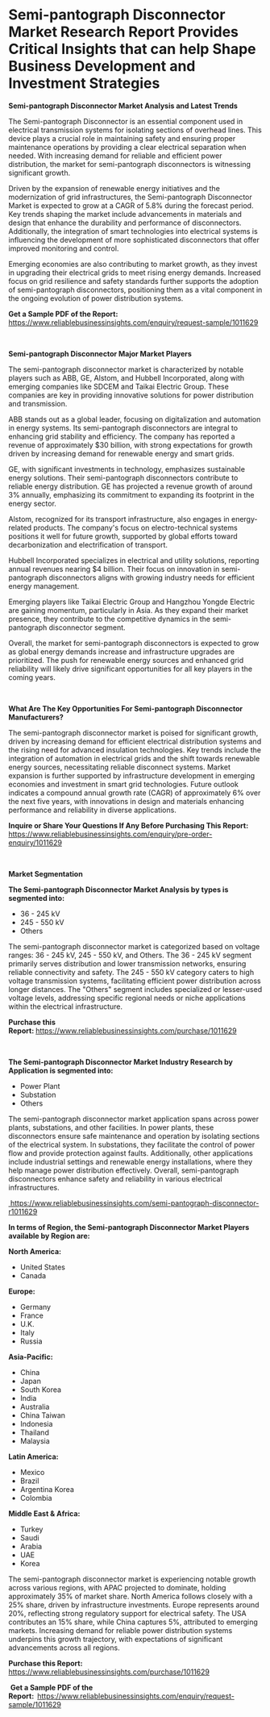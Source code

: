 <p><h1>Semi-pantograph Disconnector Market Research Report Provides Critical Insights that can help Shape Business Development and Investment Strategies</h1></p><p><strong>Semi-pantograph Disconnector Market Analysis and Latest Trends</strong></p>
<p><p>The Semi-pantograph Disconnector is an essential component used in electrical transmission systems for isolating sections of overhead lines. This device plays a crucial role in maintaining safety and ensuring proper maintenance operations by providing a clear electrical separation when needed. With increasing demand for reliable and efficient power distribution, the market for semi-pantograph disconnectors is witnessing significant growth.</p><p>Driven by the expansion of renewable energy initiatives and the modernization of grid infrastructures, the Semi-pantograph Disconnector Market is expected to grow at a CAGR of 5.8% during the forecast period. Key trends shaping the market include advancements in materials and design that enhance the durability and performance of disconnectors. Additionally, the integration of smart technologies into electrical systems is influencing the development of more sophisticated disconnectors that offer improved monitoring and control.</p><p>Emerging economies are also contributing to market growth, as they invest in upgrading their electrical grids to meet rising energy demands. Increased focus on grid resilience and safety standards further supports the adoption of semi-pantograph disconnectors, positioning them as a vital component in the ongoing evolution of power distribution systems.</p></p>
<p><strong>Get a Sample PDF of the Report:&nbsp;</strong> <a href="https://www.reliablebusinessinsights.com/enquiry/request-sample/1011629?utm_campaign=3091&utm_medium=2&utm_source=Github&utm_content=ia&utm_term=16042025&utm_id=semi-pantograph-disconnector">https://www.reliablebusinessinsights.com/enquiry/request-sample/1011629</a></p>
<p>&nbsp;</p>
<p><strong>Semi-pantograph Disconnector Major Market Players</strong></p>
<p><p>The semi-pantograph disconnector market is characterized by notable players such as ABB, GE, Alstom, and Hubbell Incorporated, along with emerging companies like SDCEM and Taikai Electric Group. These companies are key in providing innovative solutions for power distribution and transmission.</p><p>ABB stands out as a global leader, focusing on digitalization and automation in energy systems. Its semi-pantograph disconnectors are integral to enhancing grid stability and efficiency. The company has reported a revenue of approximately $30 billion, with strong expectations for growth driven by increasing demand for renewable energy and smart grids.</p><p>GE, with significant investments in technology, emphasizes sustainable energy solutions. Their semi-pantograph disconnectors contribute to reliable energy distribution. GE has projected a revenue growth of around 3% annually, emphasizing its commitment to expanding its footprint in the energy sector.</p><p>Alstom, recognized for its transport infrastructure, also engages in energy-related products. The company's focus on electro-technical systems positions it well for future growth, supported by global efforts toward decarbonization and electrification of transport.</p><p>Hubbell Incorporated specializes in electrical and utility solutions, reporting annual revenues nearing $4 billion. Their focus on innovation in semi-pantograph disconnectors aligns with growing industry needs for efficient energy management.</p><p>Emerging players like Taikai Electric Group and Hangzhou Yongde Electric are gaining momentum, particularly in Asia. As they expand their market presence, they contribute to the competitive dynamics in the semi-pantograph disconnector segment.</p><p>Overall, the market for semi-pantograph disconnectors is expected to grow as global energy demands increase and infrastructure upgrades are prioritized. The push for renewable energy sources and enhanced grid reliability will likely drive significant opportunities for all key players in the coming years.</p></p>
<p>&nbsp;</p>
<p><strong>What Are The Key Opportunities For Semi-pantograph Disconnector Manufacturers?</strong></p>
<p><p>The semi-pantograph disconnector market is poised for significant growth, driven by increasing demand for efficient electrical distribution systems and the rising need for advanced insulation technologies. Key trends include the integration of automation in electrical grids and the shift towards renewable energy sources, necessitating reliable disconnect systems. Market expansion is further supported by infrastructure development in emerging economies and investment in smart grid technologies. Future outlook indicates a compound annual growth rate (CAGR) of approximately 6% over the next five years, with innovations in design and materials enhancing performance and reliability in diverse applications.</p></p>
<p><strong>Inquire or Share Your Questions If Any Before Purchasing This Report:</strong> <a href="https://www.reliablebusinessinsights.com/enquiry/pre-order-enquiry/1011629?utm_campaign=3091&utm_medium=2&utm_source=Github&utm_content=ia&utm_term=16042025&utm_id=semi-pantograph-disconnector">https://www.reliablebusinessinsights.com/enquiry/pre-order-enquiry/1011629</a></p>
<p>&nbsp;</p>
<p><strong>Market Segmentation</strong></p>
<p><strong>The Semi-pantograph Disconnector Market Analysis by types is segmented into:</strong></p>
<p><ul><li>36 - 245 kV</li><li>245 - 550 kV</li><li>Others</li></ul></p>
<p><p>The semi-pantograph disconnector market is categorized based on voltage ranges: 36 - 245 kV, 245 - 550 kV, and Others. The 36 - 245 kV segment primarily serves distribution and lower transmission networks, ensuring reliable connectivity and safety. The 245 - 550 kV category caters to high voltage transmission systems, facilitating efficient power distribution across longer distances. The "Others" segment includes specialized or lesser-used voltage levels, addressing specific regional needs or niche applications within the electrical infrastructure.</p></p>
<p><strong>Purchase this Report:&nbsp;</strong><a href="https://www.reliablebusinessinsights.com/purchase/1011629?utm_campaign=3091&utm_medium=2&utm_source=Github&utm_content=ia&utm_term=16042025&utm_id=semi-pantograph-disconnector">https://www.reliablebusinessinsights.com/purchase/1011629</a></p>
<p>&nbsp;</p>
<p><strong>The Semi-pantograph Disconnector Market Industry Research by Application is segmented into:</strong></p>
<p><ul><li>Power Plant</li><li>Substation</li><li>Others</li></ul></p>
<p><p>The semi-pantograph disconnector market application spans across power plants, substations, and other facilities. In power plants, these disconnectors ensure safe maintenance and operation by isolating sections of the electrical system. In substations, they facilitate the control of power flow and provide protection against faults. Additionally, other applications include industrial settings and renewable energy installations, where they help manage power distribution effectively. Overall, semi-pantograph disconnectors enhance safety and reliability in various electrical infrastructures.</p></p>
<p><a href="https://www.reliablebusinessinsights.com/semi-pantograph-disconnector-r1011629?utm_campaign=3091&utm_medium=2&utm_source=Github&utm_content=ia&utm_term=16042025&utm_id=semi-pantograph-disconnector">&nbsp;https://www.reliablebusinessinsights.com/semi-pantograph-disconnector-r1011629</a></p>
<p><strong>In terms of Region, the Semi-pantograph Disconnector Market Players available by Region are:</strong></p>
<p>
    <p> <strong> North America: </strong>
        <ul>
            <li>United States</li>
            <li>Canada</li>
        </ul>
        </p> 
    <p> <strong> Europe: </strong>
        <ul>
            <li>Germany</li>
            <li>France</li>
            <li>U.K.</li>
            <li>Italy</li>
            <li>Russia</li>
        </ul>
        </p> 
    <p> <strong> Asia-Pacific: </strong>
        <ul>
            <li>China</li>
            <li>Japan</li>
            <li>South Korea</li>
            <li>India</li>
            <li>Australia</li>
            <li>China Taiwan</li>
            <li>Indonesia</li>
            <li>Thailand</li>
            <li>Malaysia</li>
        </ul>
        </p> 
    <p> <strong> Latin America: </strong>
        <ul>
            <li>Mexico</li>
            <li>Brazil</li>
            <li>Argentina Korea</li>
            <li>Colombia</li>
        </ul>
        </p> 
    <p> <strong> Middle East & Africa: </strong>
        <ul>
            <li>Turkey</li>
            <li>Saudi</li>
            <li>Arabia</li>
            <li>UAE</li>
            <li>Korea</li>
        </ul>
    </p>
    </p>
<p><p>The semi-pantograph disconnector market is experiencing notable growth across various regions, with APAC projected to dominate, holding approximately 35% of market share. North America follows closely with a 25% share, driven by infrastructure investments. Europe represents around 20%, reflecting strong regulatory support for electrical safety. The USA contributes an 15% share, while China captures 5%, attributed to emerging markets. Increasing demand for reliable power distribution systems underpins this growth trajectory, with expectations of significant advancements across all regions.</p></p>
<p><strong>Purchase this Report: </strong><a href="https://www.reliablebusinessinsights.com/purchase/1011629?utm_campaign=3091&utm_medium=2&utm_source=Github&utm_content=ia&utm_term=16042025&utm_id=semi-pantograph-disconnector">https://www.reliablebusinessinsights.com/purchase/1011629</a></p>
<p>&nbsp;<strong>Get a Sample PDF of the Report:&nbsp;&nbsp;</strong><a href="https://www.reliablebusinessinsights.com/enquiry/request-sample/1011629?utm_campaign=3091&utm_medium=2&utm_source=Github&utm_content=ia&utm_term=16042025&utm_id=semi-pantograph-disconnector">https://www.reliablebusinessinsights.com/enquiry/request-sample/1011629</a></p>
<p><strong></strong></p>
<p><p></p><p></p><p></p></p>